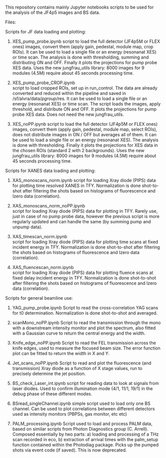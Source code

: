 This repository contains mainly Jupyter notebooks scripts to be used for the analysis of the JF4p5 images and BS data.

Files:


Scripts for JF data loading and plotting:

1) XES_pump_probe.ipynb
script to load the full detector (JF4p5M or FLEX ones) images, convert them (apply gain, pedestal, module map, crop ROIs). It can be used to load a single file or an energy (resonanat XES) or time scan. The analysis is done with thresholding, summing and distributing ON and OFF. Finally it plots the projections for pump probe XES data. Uses the new jungfrau_utils library: 8000 images for 9 modules (4.5M) require about 45 seconds processing time.

2) XES_pump_probe_CROP.ipynb			
script to load cropped ROIs, set up in run_control. The data are already converted and reduced within the pipeline and saved in /sf/alvra/data/*pgroup*/res. It can be used to load a single file or an energy (resonanat XES) or time scan. The script loads the images, apply threshold, and distribute ON and OFF. It plots the projections for pump probe XES data. Does not need the new jungfrau_utils.

3) XES_noPP.ipynb
script to load the full detector (JF4p5M or FLEX ones) images, convert them (apply gain, pedestal, module map, select ROIs), does not distribute images in ON / OFF but averages all of them. It can be used to load a single file or an energy (resonanat XES). The analysis is done with thresholding. Finally it plots the projections for XES data in the chosen ROIs (standard 2 with 2 backgrounds). Uses the new jungfrau_utils library: 8000 images for 9 modules (4.5M) require about 45 seconds processing time.



Scripts for XANES data loading and plotting:

1) XAS_monoscans_norm.ipynb	
script for loading Xray diode (PIPS) data for plotting time resolved XANES in TFY. Normalization is done shot-to-shot after filtering the shots based on histograms of fluorescence and Izero data (correlation). 

2) XAS_monoscans_norm_noPP.ipynb	
script for loading Xray diode (PIPS) data for plotting in TFY. Rarely use, just in case of no pump probe data, however the previous script is more regularly updated and can handle the same (by summing pump and unpump data). 

3) XAS_timescan_norm.ipynb	
script for loading Xray diode (PIPS) data for plotting time scans at fixed incident energy in TFY. Normalization is done shot-to-shot after filtering the shots based on histograms of fluorescence and Izero data (correlation). 

4) XAS_fluencescan_norm.ipynb	
script for loading Xray diode (PIPS) data for plotting fluence scans at fixed delay incident energy in TFY. Normalization is done shot-to-shot after filtering the shots based on histograms of fluorescence and Izero data (correlation). 

Scripts for general beamline use:

1) YAG_pump_probe.ipynb
Script to read the cross-correlation YAG scans for t0 determination. Normalization is done shot-to-shot and averaged. 

2) scanMono_noPP.ipynb
Script to read the transmission through the mono with a downstream intensity monitor and plot the spectrum, also fitted with a Gaussian curve to return the central energy and the width.

3) Knife_edge_noPP.ipynb
Script to read the FEL transmission across the knife edges, used to measure the focused beam size. The error function plot can be fitted to return the width in X and Y.

4) Jet_scans_noPP.ipynb
Script to read and plot the fluorescence (and transmission) Xray diode as a function of X stage values, run to precisely determine the jet position.

5) BS_check_Laser_int.ipynb
script for reading data to look at signals from laser diodes. Used to confirm illumination mode (4/1, 11/1, 19/1) in the debug phase of these different modes.

6) BSread_singleChannel.ipynb
simple script used to load only one BS channel. Can be used to plot correlations between different detectors used as intensity monitors (PBPSs, gas monitor, etc etc)

7) PALM_processing.ipynb
Script used to load and process PALM data, based on similar scripts from Photon Diagnostics group (C. Arrell). Composed essentially by two parts: a) loading and processing of a THz scan recorded in eco, b) extraction of arrival times with the palm_setup function contained within the Photodiag package. Picks up the pumped shots via event code (if saved). This is now deprecated.
